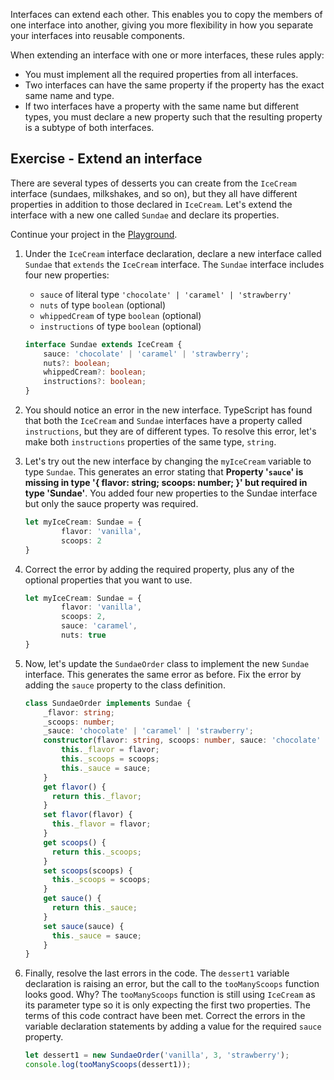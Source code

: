 Interfaces can extend each other. This enables you to copy the members of one interface into another, giving you more flexibility in how you separate your interfaces into reusable components.

When extending an interface with one or more interfaces, these rules apply:
- You must implement all the required properties from all interfaces.
- Two interfaces can have the same property if the property has the exact same name and type.
- If two interfaces have a property with the same name but different types, you must declare a new property such that the resulting property is a subtype of both interfaces.

## Exercise - Extend an interface

There are several types of desserts you can create from the `IceCream` interface (sundaes, milkshakes, and so on), but they all have different properties in addition to those declared in `IceCream`. Let's extend the interface with a new one called `Sundae` and declare its properties.

Continue your project in the [Playground](https://www.typescriptlang.org/play).

1. Under the `IceCream` interface declaration, declare a new interface called `Sundae` that `extends` the `IceCream` interface. The `Sundae` interface includes four new properties:
    - `sauce` of literal type `'chocolate' | 'caramel' | 'strawberry'`
    - `nuts` of type `boolean` (optional)
    - `whippedCream` of type `boolean` (optional)
    - `instructions` of type `boolean` (optional)

   ```typescript
   interface Sundae extends IceCream {
       sauce: 'chocolate' | 'caramel' | 'strawberry';
       nuts?: boolean;
       whippedCream?: boolean;
       instructions?: boolean;
   }
   ```

2. You should notice an error in the new interface. TypeScript has found that both the `IceCream` and `Sundae` interfaces have a property called `instructions`, but they are of different types. To resolve this error, let's make both `instructions` properties of the same type, `string`.
1. Let's try out the new interface by changing the `myIceCream` variable to type ``Sundae``. This generates an error stating that **Property '`sauce`' is missing in type '{ flavor: string; scoops: number; }' but required in type 'Sundae'**. You added four new properties to the Sundae interface but only the sauce property was required.

   ```typescript
   let myIceCream: Sundae = {
           flavor: 'vanilla',
           scoops: 2
   }
   ```

4. Correct the error by adding the required property, plus any of the optional properties that you want to use.

   ```typescript
   let myIceCream: Sundae = {
           flavor: 'vanilla',
           scoops: 2,
           sauce: 'caramel',
           nuts: true
   }
   ```

5. Now, let's update the `SundaeOrder` class to implement the new `Sundae` interface. This generates the same error as before. Fix the error by adding the `sauce` property to the class definition.

   ```typescript
   class SundaeOrder implements Sundae {
       _flavor: string;
       _scoops: number;
       _sauce: 'chocolate' | 'caramel' | 'strawberry';
       constructor(flavor: string, scoops: number, sauce: 'chocolate' | 'caramel' | 'strawberry') {
           this._flavor = flavor;
           this._scoops = scoops;
           this._sauce = sauce;
       }
       get flavor() {
         return this._flavor;
       }
       set flavor(flavor) {
         this._flavor = flavor;
       }
       get scoops() {
         return this._scoops;
       }
       set scoops(scoops) {
         this._scoops = scoops;
       }
       get sauce() {
         return this._sauce;
       }
       set sauce(sauce) {
         this._sauce = sauce;
       }
   }
   ```

6. Finally, resolve the last errors in the code. The `dessert1` variable declaration is raising an error, but the call to the `tooManyScoops` function looks good. Why? The `tooManyScoops` function is still using `IceCream` as its parameter type so it is only expecting the first two properties. The terms of this code contract have been met. Correct the errors in the variable declaration statements by adding a value for the required `sauce` property.

   ```typescript
   let dessert1 = new SundaeOrder('vanilla', 3, 'strawberry');
   console.log(tooManyScoops(dessert1));
   ```
